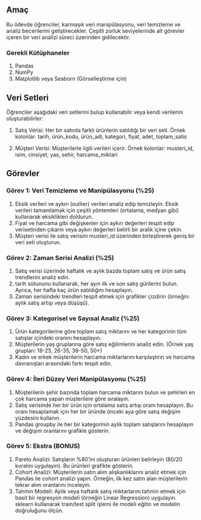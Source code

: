 ## Amaç
Bu ödevde öğrenciler, karmaşık veri manipülasyonu, veri temizleme ve analiz becerilerini geliştirecekler. Çeşitli zorluk seviyelerinde alt görevler içeren bir veri analizi süreci üzerinden gidilecektir.
### Gerekli Kütüphaneler
1. Pandas
2. NumPy
3. Matplotlib veya Seaborn (Görselleştirme için)

## Veri Setleri
Öğrenciler aşağıdaki veri setlerini bulup kullanabilir veya kendi verilerini oluşturabilirler:

1. Satış Verisi: Her bir satırda farklı ürünlerin satıldığı bir veri seti.
Örnek kolonlar: tarih, ürün_kodu, ürün_adi, kategori, fiyat, adet, toplam_satis

2. Müşteri Verisi: Müşterilerle ilgili verileri içerir.
Örnek kolonlar: musteri_id, isim, cinsiyet, yas, sehir, harcama_miktari


## Görevler
### Görev 1: Veri Temizleme ve Manipülasyonu (%25)
1. Eksik verileri ve aykırı (outlier) verileri analiz edip temizleyin. Eksik verileri tamamlamak için çeşitli yöntemleri (ortalama, medyan gibi) kullanarak eksiklikleri doldurun.
2. Fiyat ve harcama gibi değişkenler için aykırı değerleri tespit edip verisetinden çıkarın veya aykırı değerleri belirli bir aralık içine çekin.
3. Müşteri verisi ile satış verisini musteri_id üzerinden birleştirerek geniş bir veri seti oluşturun.
   
### Görev 2: Zaman Serisi Analizi (%25)
1. Satış verisi üzerinde haftalık ve aylık bazda toplam satış ve ürün satış trendlerini analiz edin.
2. tarih sütununu kullanarak, her ayın ilk ve son satış günlerini bulun. Ayrıca, her hafta kaç ürün satıldığını hesaplayın.
3. Zaman serisindeki trendleri tespit etmek için grafikler çizdirin (örneğin: aylık satış artışı veya düşüşü).
   
### Görev 3: Kategorisel ve Sayısal Analiz (%25)
1. Ürün kategorilerine göre toplam satış miktarını ve her kategorinin tüm satışlar içindeki oranını hesaplayın.
2. Müşterilerin yaş gruplarına göre satış eğilimlerini analiz edin. (Örnek yaş grupları: 18-25, 26-35, 36-50, 50+)
3. Kadın ve erkek müşterilerin harcama miktarlarını karşılaştırın ve harcama davranışları arasındaki farkı tespit edin.
   
### Görev 4: İleri Düzey Veri Manipülasyonu (%25)
1. Müşterilerin şehir bazında toplam harcama miktarını bulun ve şehirleri en çok harcama yapan müşterilere göre sıralayın.
2. Satış verisinde her bir ürün için ortalama satış artışı oranı hesaplayın. Bu oranı hesaplamak için her bir üründe önceki aya göre satış değişim yüzdesini kullanın.
3. Pandas groupby ile her bir kategorinin aylık toplam satışlarını hesaplayın ve değişim oranlarını grafikle gösterin.
   
### Görev 5: Ekstra (BONUS)
1. Pareto Analizi: Satışların %80’ini oluşturan ürünleri belirleyin (80/20 kuralını uygulayın). Bu ürünleri grafikte gösterin.
2. Cohort Analizi: Müşterilerin satın alım alışkanlıklarını analiz etmek için Pandas ile cohort analizi yapın. Örneğin, ilk kez satın alan müşterilerin tekrar alım oranlarını inceleyin.
3. Tahmin Modeli: Aylık veya haftalık satış miktarlarını tahmin etmek için basit bir regresyon modeli (örneğin Linear Regression) uygulayın. sklearn kullanarak train/test split işlemi ile modeli eğitin ve modelin doğruluğunu ölçün.
